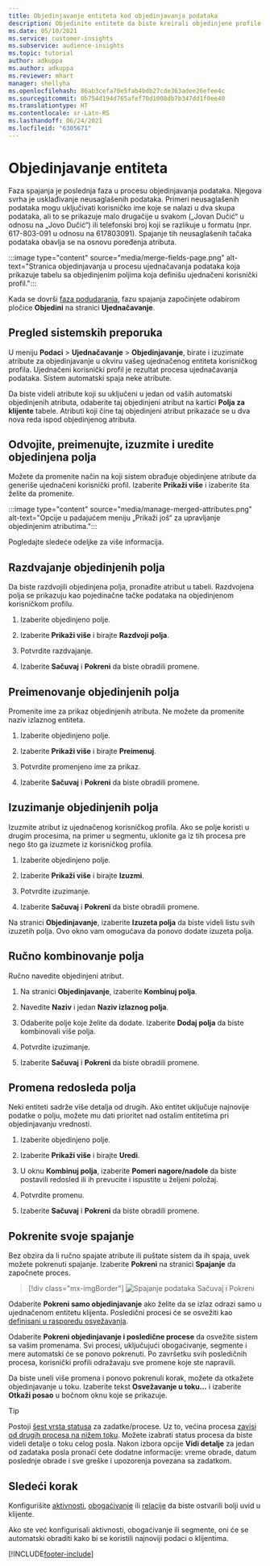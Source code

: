 ```yaml
---
title: Objedinjavanje entiteta kod objedinjavanja podataka
description: Objedinite entitete da biste kreirali objedinjene profile klijenata.
ms.date: 05/10/2021
ms.service: customer-insights
ms.subservice: audience-insights
ms.topic: tutorial
author: adkuppa
ms.author: adkuppa
ms.reviewer: mhart
manager: shellyha
ms.openlocfilehash: 86ab3cefa70e5fab4bdb27cde363adee26efee4c
ms.sourcegitcommit: 0b754d194d765afef70d1008db7b347dd1f0ee40
ms.translationtype: HT
ms.contentlocale: sr-Latn-RS
ms.lasthandoff: 06/24/2021
ms.locfileid: "6305671"
---
```

# <a name="merge-entities"></a>Objedinjavanje entiteta

Faza spajanja je poslednja faza u procesu objedinjavanja podataka. Njegova svrha je usklađivanje neusaglašenih podataka. Primeri neusaglašenih podataka mogu uključivati korisničko ime koje se nalazi u dva skupa podataka, ali to se prikazuje malo drugačije u svakom („Jovan Dučić“ u odnosu na „Jovo Dučić“) ili telefonski broj koji se razlikuje u formatu (npr. 617-803-091 u odnosu na 617803091). Spajanje tih neusaglašenih tačaka podataka obavlja se na osnovu poređenja atributa.

:::image type="content" source="media/merge-fields-page.png" alt-text="Stranica objedinjavanja u procesu ujednačavanja podataka koja prikazuje tabelu sa objedinjenim poljima koja definišu ujednačeni korisnički profil.":::

Kada se dovrši [faza podudaranja](match-entities.md), fazu spajanja započinjete odabirom pločice **Objedini** na stranici **Ujednačavanje**.

## <a name="review-system-recommendations"></a>Pregled sistemskih preporuka

U meniju **Podaci** > **Ujednačavanje** > **Objedinjavanje**, birate i izuzimate atribute za objedinjavanje u okviru vašeg ujednačenog entiteta korisničkog profila. Ujednačeni korisnički profil je rezultat procesa ujednačavanja podataka. Sistem automatski spaja neke atribute.

Da biste videli atribute koji su uključeni u jedan od vaših automatski objedinjenih atributa, odaberite taj objedinjeni atribut na kartici **Polja za klijente** tabele. Atributi koji čine taj objedinjeni atribut prikazaće se u dva nova reda ispod objedinjenog atributa.

## <a name="separate-rename-exclude-and-edit-merged-fields"></a>Odvojite, preimenujte, izuzmite i uredite objedinjena polja

Možete da promenite način na koji sistem obrađuje objedinjene atribute da generiše ujednačeni korisnički profil. Izaberite **Prikaži više** i izaberite šta želite da promenite.

:::image type="content" source="media/manage-merged-attributes.png" alt-text="Opcije u padajućem meniju „Prikaži još“ za upravljanje objedinjenim atributima.":::

Pogledajte sledeće odeljke za više informacija.

## <a name="separate-merged-fields"></a>Razdvajanje objedinjenih polja

Da biste razdvojili objedinjena polja, pronađite atribut u tabeli. Razdvojena polja se prikazuju kao pojedinačne tačke podataka na objedinjenom korisničkom profilu. 

1. Izaberite objedinjeno polje.
  
1. Izaberite **Prikaži više** i birajte **Razdvoji polja**.
 
1. Potvrdite razdvajanje.

1. Izaberite **Sačuvaj** i **Pokreni** da biste obradili promene.

## <a name="rename-merged-fields"></a>Preimenovanje objedinjenih polja

Promenite ime za prikaz objedinjenih atributa. Ne možete da promenite naziv izlaznog entiteta.

1. Izaberite objedinjeno polje.
  
1. Izaberite **Prikaži više** i birajte **Preimenuj**.

1. Potvrdite promenjeno ime za prikaz. 

1. Izaberite **Sačuvaj** i **Pokreni** da biste obradili promene.

## <a name="exclude-merged-fields"></a>Izuzimanje objedinjenih polja

Izuzmite atribut iz ujednačenog korisničkog profila. Ako se polje koristi u drugim procesima, na primer u segmentu, uklonite ga iz tih procesa pre nego što ga izuzmete iz korisničkog profila. 

1. Izaberite objedinjeno polje.
  
1. Izaberite **Prikaži više** i birajte **Izuzmi**.

1. Potvrdite izuzimanje.

1. Izaberite **Sačuvaj** i **Pokreni** da biste obradili promene. 

Na stranici **Objedinjavanje**, izaberite **Izuzeta polja** da biste videli listu svih izuzetih polja. Ovo okno vam omogućava da ponovo dodate izuzeta polja.

## <a name="manually-combine-fields"></a>Ručno kombinovanje polja

Ručno navedite objedinjeni atribut. 

1. Na stranici **Objedinjavanje**, izaberite **Kombinuj polja**.

1. Navedite **Naziv** i jedan **Naziv izlaznog polja**.

1. Odaberite polje koje želite da dodate. Izaberite **Dodaj polja** da biste kombinovali više polja.

1. Potvrdite izuzimanje.

1. Izaberite **Sačuvaj** i **Pokreni** da biste obradili promene. 

## <a name="change-the-order-of-fields"></a>Promena redosleda polja

Neki entiteti sadrže više detalja od drugih. Ako entitet uključuje najnovije podatke o polju, možete mu dati prioritet nad ostalim entitetima pri objedinjavanju vrednosti.

1. Izaberite objedinjeno polje.
  
1. Izaberite **Prikaži više** i birajte **Uredi**.

1. U oknu **Kombinuj polja**, izaberite **Pomeri nagore/nadole** da biste postavili redosled ili ih prevucite i ispustite u željeni položaj.

1. Potvrdite promenu.

1. Izaberite **Sačuvaj** i **Pokreni** da biste obradili promene.

## <a name="run-your-merge"></a>Pokrenite svoje spajanje

Bez obzira da li ručno spajate atribute ili puštate sistem da ih spaja, uvek možete pokrenuti spajanje. Izaberite **Pokreni** na stranici **Spajanje** da započnete proces.

> [!div class="mx-imgBorder"]
> ![Spajanje podataka Sačuvaj i Pokreni](media/configure-data-merge-save-run.png "Spajanje podataka Sačuvaj i Pokreni")

Odaberite **Pokreni samo objedinjavanje** ako želite da se izlaz odrazi samo u ujednačenom entitetu klijenta. Posledični procesi će se osvežiti kao [definisani u rasporedu osvežavanja](system.md#schedule-tab).

Odaberite **Pokreni objedinjavanje i posledične procese** da osvežite sistem sa vašim promenama. Svi procesi, uključujući obogaćivanje, segmente i mere automatski će se ponovo pokrenuti. Po završetku svih posledičnih procesa, korisnički profili odražavaju sve promene koje ste napravili.

Da biste uneli više promena i ponovo pokrenuli korak, možete da otkažete objedinjavanje u toku. Izaberite tekst **Osvežavanje u toku...** i izaberite **Otkaži posao** u bočnom oknu koje se prikazuje.

> [!TIP]
> Postoji [šest vrsta statusa](system.md#status-types) za zadatke/procese. Uz to, većina procesa [zavisi od drugih procesa na nižem toku](system.md#refresh-policies). Možete izabrati status procesa da biste videli detalje o toku celog posla. Nakon izbora opcije **Vidi detalje** za jedan od zadataka posla pronaći ćete dodatne informacije: vreme obrade, datum poslednje obrade i sve greške i upozorenja povezana sa zadatkom.

## <a name="next-step"></a>Sledeći korak

Konfigurišite [aktivnosti](activities.md), [obogaćivanje](enrichment-hub.md) ili [relacije](relationships.md) da biste ostvarili bolji uvid u klijente.

Ako ste već konfigurisali aktivnosti, obogaćivanje ili segmente, oni će se automatski obraditi kako bi se koristili najnoviji podaci o klijentima.

[!INCLUDE[footer-include](../includes/footer-banner.md)]
